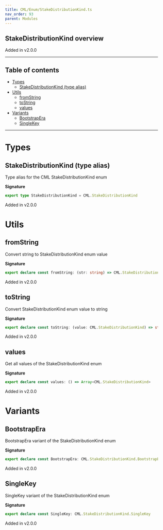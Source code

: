```yaml
---
title: CML/Enum/StakeDistributionKind.ts
nav_order: 93
parent: Modules
---
```


## StakeDistributionKind overview

Added in v2.0.0

---

<h2 class="text-delta">Table of contents</h2>

- [Types](#types)
  - [StakeDistributionKind (type alias)](#stakedistributionkind-type-alias)
- [Utils](#utils)
  - [fromString](#fromstring)
  - [toString](#tostring)
  - [values](#values)
- [Variants](#variants)
  - [BootstrapEra](#bootstrapera)
  - [SingleKey](#singlekey)

---

# Types

## StakeDistributionKind (type alias)

Type alias for the CML StakeDistributionKind enum

**Signature**

```ts
export type StakeDistributionKind = CML.StakeDistributionKind
```

Added in v2.0.0

# Utils

## fromString

Convert string to StakeDistributionKind enum value

**Signature**

```ts
export declare const fromString: (str: string) => CML.StakeDistributionKind | undefined
```

Added in v2.0.0

## toString

Convert StakeDistributionKind enum value to string

**Signature**

```ts
export declare const toString: (value: CML.StakeDistributionKind) => string
```

Added in v2.0.0

## values

Get all values of the StakeDistributionKind enum

**Signature**

```ts
export declare const values: () => Array<CML.StakeDistributionKind>
```

Added in v2.0.0

# Variants

## BootstrapEra

BootstrapEra variant of the StakeDistributionKind enum

**Signature**

```ts
export declare const BootstrapEra: CML.StakeDistributionKind.BootstrapEra
```

Added in v2.0.0

## SingleKey

SingleKey variant of the StakeDistributionKind enum

**Signature**

```ts
export declare const SingleKey: CML.StakeDistributionKind.SingleKey
```

Added in v2.0.0
